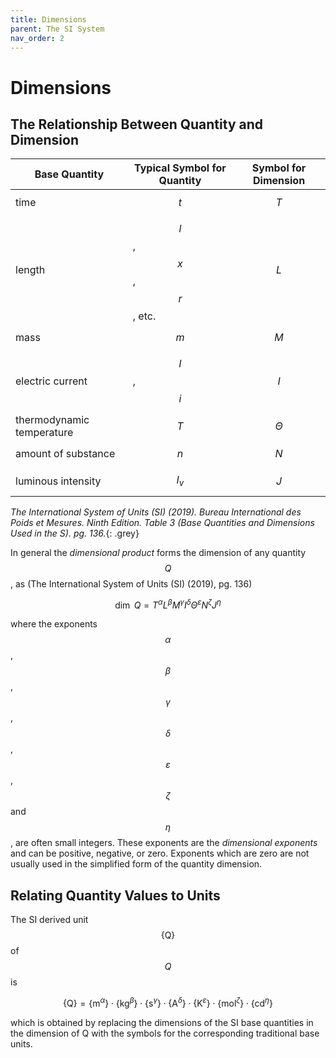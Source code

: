 ```yaml
---
title: Dimensions
parent: The SI System
nav_order: 2
---
```


# Dimensions

## The Relationship Between Quantity and Dimension

| **Base Quantity**         | **Typical Symbol for Quantity** | **Symbol for Dimension** |
|---------------------------|---------------------------------|--------------------------|
| time                      | $$t$$                           | $$T$$                    |
| length                    | $$l$$, $$x$$, $$r$$, etc.       | $$L$$                    |
| mass                      | $$m$$                           | $$M$$                    |
| electric current          | $$I$$, $$i$$                    | $$I$$                    |
| thermodynamic temperature | $$T$$                           | $$Θ$$                    |
| amount of substance       | $$n$$                           | $$N$$                    |
| luminous intensity        | $$I_v$$                         | $$J$$                    |

_The International System of Units (SI) (2019). Bureau International des Poids et Mesures. Ninth Edition. Table 3 (Base Quantities and Dimensions Used in the S). pg. 136._{: .grey}

In general the _dimensional product_ forms the dimension of any quantity $$Q$$, as (The International System of Units (SI) (2019), pg. 136)

$$\dim\ Q = T^α L^β M^γ I^δ Θ^ε N^ζ J^η$$

where the exponents $$α$$, $$β$$, $$γ$$, $$δ$$, $$ε$$, $$ζ$$ and $$η$$, are often small integers. These exponents are the _dimensional exponents_ and can be positive, negative, or zero. Exponents which are zero are not usually used in the simplified form of the quantity dimension.

## Relating Quantity Values to Units

The SI derived unit $$\left\{\text{Q}\right\}$$ of $$Q$$ is 

$$\left\{\text{Q}\right\} = \left\{\text{m}^α\right\} \cdot \left\{\text{kg}^β\right\} \cdot \left\{\text{s}^γ\right\} \cdot \left\{\text{A}^δ\right\} \cdot \left\{\text{K}^ε\right\} \cdot \left\{\text{mol}^ζ\right\} \cdot \left\{\text{cd}^η\right\}$$

which is obtained by replacing the dimensions of the SI base quantities in the dimension of Q with the symbols for the corresponding traditional base units.
